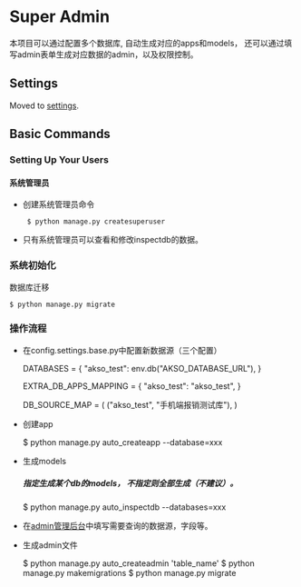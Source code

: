 # Super Admin

本项目可以通过配置多个数据库, 自动生成对应的apps和models， 还可以通过填写admin表单生成对应数据的admin，以及权限控制。


## Settings

Moved to [settings](http://cookiecutter-django.readthedocs.io/en/latest/settings.html).

## Basic Commands

### Setting Up Your Users

#### 系统管理员
-  创建系统管理员命令

        $ python manage.py createsuperuser
        
-  只有系统管理员可以查看和修改inspectdb的数据。

### 系统初始化

数据库迁移

    $ python manage.py migrate

### 操作流程

-  在config.settings.base.py中配置新数据源（三个配置）

    
    DATABASES = {
        "akso_test": env.db("AKSO_DATABASE_URL"),
    }
    
    EXTRA_DB_APPS_MAPPING = {
        "akso_test": "akso_test",
    }
    
    DB_SOURCE_MAP = (
    ("akso_test", "手机端报销测试库"),
)
    
-  创建app
    
    
    $ python manage.py auto_createapp --database=xxx

-  生成models

    ##### 指定生成某个db的models， 不指定则全部生成（不建议）。
    
    $ python manage.py auto_inspectdb --databases=xxx
    
-  在[admin管理后台](http://127.0.0.1:8000/admin)中填写需要查询的数据源，字段等。
   
   
-  生成admin文件


    $ python manage.py auto_createadmin 'table_name'
    $ python manage.py makemigrations
    $ python manage.py migrate

